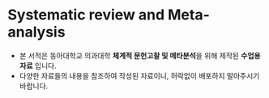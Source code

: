 Systematic review and Meta-analysis
==============================
- 본 서적은 동아대학교 의과대학 **체계적 문헌고찰 및 메타분석**을 위해 제작된 **수업용 자료** 입니다.
- 다양한 자료들의 내용을 참조하여 작성된 자료이니, 허락없이 배포하지 말아주시기 바랍니다.
